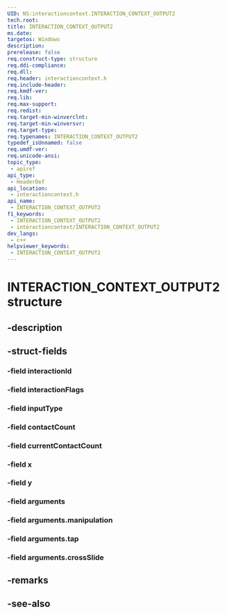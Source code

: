 ```yaml
---
UID: NS:interactioncontext.INTERACTION_CONTEXT_OUTPUT2
tech.root: 
title: INTERACTION_CONTEXT_OUTPUT2
ms.date: 
targetos: Windows
description: 
prerelease: false
req.construct-type: structure
req.ddi-compliance: 
req.dll: 
req.header: interactioncontext.h
req.include-header: 
req.kmdf-ver: 
req.lib: 
req.max-support: 
req.redist: 
req.target-min-winverclnt: 
req.target-min-winversvr: 
req.target-type: 
req.typenames: INTERACTION_CONTEXT_OUTPUT2
typedef_isUnnamed: false
req.umdf-ver: 
req.unicode-ansi: 
topic_type:
 - apiref
api_type:
 - HeaderDef
api_location:
 - interactioncontext.h
api_name:
 - INTERACTION_CONTEXT_OUTPUT2
f1_keywords:
 - INTERACTION_CONTEXT_OUTPUT2
 - interactioncontext/INTERACTION_CONTEXT_OUTPUT2
dev_langs:
 - c++
helpviewer_keywords:
 - INTERACTION_CONTEXT_OUTPUT2
---
```


# INTERACTION_CONTEXT_OUTPUT2 structure

## -description

## -struct-fields

### -field interactionId

### -field interactionFlags

### -field inputType

### -field contactCount

### -field currentContactCount

### -field x

### -field y

### -field arguments

### -field arguments.manipulation

### -field arguments.tap

### -field arguments.crossSlide

## -remarks

## -see-also
